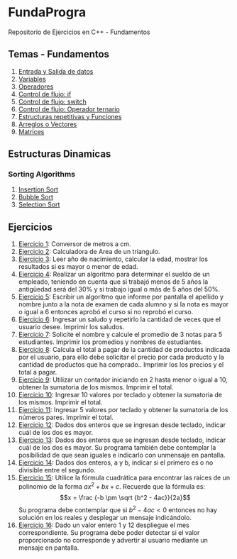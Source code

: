 # FundaProgra

Repositorio de Ejercicios en C++ - Fundamentos


## Temas - Fundamentos
1. [Entrada y Salida de datos](/Scripts/main1.cpp) 
2. [Variables](/Scripts/main2)
3. [Operadores](/Scripts/main3.cpp)
4. [Control de flujo: if](/Scripts/main4.cpp)
5. [Control de flujo: switch](/Scripts/main5.cpp)
6. [Control de flujo: Operador ternario](/Scripts/main6.cpp)
7. [Estructuras repetitivas y Funciones](/Scripts/main23.cpp)
8. [Arreglos o Vectores](/Scripts/main24.cpp)
9. [Matrices](/Scripts//main25.cpp)

## Estructuras Dinamicas

### Sorting Algorithms
1. [Insertion Sort](/Scripts/main27.cpp) 
2. [Bubble Sort](/Scripts/main28.cpp) 
3. [Selection Sort](/Scripts/main26.cpp) 

## Ejercicios
1. [Ejercicio 1](/Scripts/main7.cpp): Conversor de metros a cm.
2. [Ejercicio 2](/Scripts/main8.cpp): Calculadora de Area de un triangulo.
3. [Ejercicio 3](/Scripts/main9.cpp): Leer año de nacimiento, calcular la edad, mostrar los resultados si es mayor o menor de edad.
4. [Ejercicio 4](/Scripts/main10.cpp): Realizar un algoritmo para determinar el sueldo de un empleado, teniendo en cuenta que si trabajó menos de 5 años la antigüedad será del 30% y si trabajo igual o más de 5 años del 50%.
5. [Ejercicio 5](/Scripts/main11.cpp): Escribir un algoritmo que informe por pantalla el apellido y nombre junto a la nota de examen de cada alumno y si la nota es mayor o igual a 6 entonces aprobó el curso si no reprobó el curso.
6. [Ejercicio 6](/Scripts/main12.cpp): Ingresar un saludo y repetirlo la cantidad de veces que el usuario desee. Imprimir los saludos.
7. [Ejercicio 7](/Scripts/main13.cpp): Solicite el nombre y calcule el promedio de 3 notas para 5 estudiantes. Imprimir los promedios y nombres de estudiantes.
8. [Ejercicio 8](/Scripts/main14.cpp): Calcula el total a pagar de la cantidad de productos indicada por el usuario, para ello debe solicitar el precio por cada producto y la cantidad de productos que ha comprado.. Imprimir los los precios y el total a pagar.
9. [Ejercicio 9](/Scripts/main15.cpp): Utilizar un contador iniciando en 2 hasta menor o igual a 10, obtener la sumatoria de los mismos. Imprimir el total.
10. [Ejercicio 10](/Scripts/main16.cpp): Ingresar 10 valores por teclado y obtener la sumatoria de los mismos. Imprimir el total.
11. [Ejercicio 11](/Scripts/main17.cpp): Ingresar 5 valores por teclado y obtener la sumatoria de los números pares. Imprimir el total.
12. [Ejercicio 12](/Scripts/main18.cpp): Dados dos enteros que se ingresan desde teclado, indicar cuál de los dos es mayor.
13. [Ejercicio 13](/Scripts/main19.cpp): Dados dos enteros que se ingresan desde teclado, indicar cuál de los dos es mayor. Su
programa también debe contemplar la posibilidad de que sean iguales e indicarlo con unmensaje en pantalla.
14. [Ejercicio 14](/Scripts/main20.cpp): Dados dos enteros, a y b, indicar si el primero es o no divisible entre el segundo.
15. [Ejercicio 15](/Scripts/main21.cpp): Utilice la fórmula cuadrática para encontrar las raíces de un polinomio de la forma
$ax^2+bx+c$. Recuerde que la fórmula es:
    $$x = \frac {-b \pm \sqrt {b^2 - 4ac}}{2a}$$ 
Su programa debe contemplar que si $b^2-4ac < 0$ entonces no hay solución en los reales y desplegar un mensaje indicándolo. 
16. [Ejercicio 16](/Scripts/main22.cpp): Dado un valor entero 1 y 12 despliegue el mes correspondiente. Su programa debe poder
detectar si el valor proporcionado no corresponde y advertir al usuario mediante un mensaje en pantalla. 
